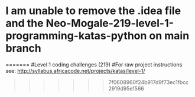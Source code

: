 # I am unable to remove the .idea file and the Neo-Mogale-219-level-1-programming-katas-python on main branch 
=======
#Level 1 coding challenges (219)
#For raw project instructions see: http://syllabus.africacode.net/projects/katas/level-1/
>>>>>>> 7f0608960f24b917d9f73ec1fbcc2919d95e1566
